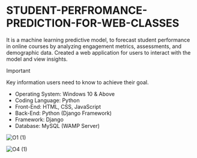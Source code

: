 # STUDENT-PERFROMANCE-PREDICTION-FOR-WEB-CLASSES

It is a machine learning predictive model, to forecast student performance in online courses by analyzing engagement metrics, assessments, and demographic data. Created a web application for users to interact with the model and view insights.

> [!IMPORTANT]
> Key information users need to know to achieve their goal.
- Operating System: Windows 10 & Above
- Coding Language: Python
- Front-End: HTML, CSS, JavaScript
- Back-End: Python (Django Framework)
- Framework: Django
- Database: MySQL (WAMP Server)

![O1 (1)](https://github.com/user-attachments/assets/48a0b4f2-6f75-44c3-8fb8-1e557a250fca)

![O4 (1)](https://github.com/user-attachments/assets/87ba2c89-c33f-453a-a312-538aea595861)





